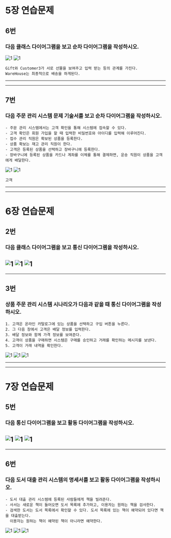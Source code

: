 # 5장 연습문제
## 6번
### 다음 클래스 다이어그램을 보고 순차 다이어그램을 작성하시오.
![1](/img3/5_6_Class.JPG)
![1](/img3/5_6_Seq.JPG)
```
Gift와 Customer3가 서로 선물을 보여주고 입력 받는 등의 관계를 가진다.
WareHouse는 최종적으로 배송을 하게된다.
```
---
---
## 7번
### 다음 주문 관리 시스템 문제 기술서를 보고 순차 다이어그램을 작성하시오.
```
- 주문 관리 시스템에서는 고객 확인을 통해 시스템에 접속할 수 있다.
- 고객 확인은 회원 가입을 할 때 입력한 비밀번호와 아이디를 입력해 이루어진다.
- 접수 관리 직원은 확보된 상품을 등록한다.
- 상품 확보는 재고 관리 직원이 한다.
- 고객은 등록된 상품을 선택하고 장바구니에 등록한다.
- 장바구니에 등록된 상품을 카드나 계좌를 이체를 통해 결제하면, 운송 직원이 상품을 고객에게 배달한다.
```
![1](/img3/5_7_Class.JPG)
![1](/img3/5_7_Seq.JPG)
```
고객 
```
---
---

# 6장 연습문제
## 2번
### 다음 클래스 다이어그램을 보고 통신 다이어그램을 작성하시오.
![1](/img3/6_2_Class.JPG)
![1](/img3/6_2_Seq.JPG)
![1](/img3/6_2_Commu.JPG)
---
---

## 3번
### 상품 주문 관리 시스템 시나리오가 다음과 같을 때 통신 다이어그램을 작성하시오.
```
1. 고객은 온라인 카탈로그에 있는 상품을 선택하고 구입 버튼을 누른다.
2. 그 다음 창에서 고객은 배달 정보를 입력한다.
3. 배달 정보와 함께 가격 정보를 보여준다.
4. 고객이 상품을 구매하면 시스템은 구매를 승인하고 거래를 확인하는 메시지를 보낸다.
5. 고객이 거래 내역을 확인한다.
```
![1](/img3/6_3_Class.JPG)
![1](/img3/6_3_Seq.JPG)
![1](/img3/6_3_Commu.JPG)

---
---

# 7장 연습문제
## 5번
### 다음 통신 다이어그램을 보고 활동 다이어그램을 작성하시오.
![1](/img3/7_5_Class.JPG)
![1](/img3/7_5_Seq.JPG)
![1](/img3/7_5_Acti.JPG)
---
---
## 6번
### 다음 도서 대출 관리 시스템의 명세서를 보고 활동 다이어그램을 작성하시오.
```
- 도서 대출 관리 시스템에 등록된 사람들에게 책을 빌려준다.
- 사서는 새로운 책이 들어오면 도서 목록에 추가하고, 이용자는 원하는 책을 검사한다.
- 검색한 도서는 도서 목록에서 확인할 수 있다. 도서 목록에 있는 책이 예약되어 있다면 책을 대출받는다.
  이용자는 원하는 책이 예약된 책이 아니라면 예약한다.
```
![1](/img3/7_6_Class.JPG)
![1](/img3/7_6_Seq.JPG)
![1](/img3/7_6_Acti.JPG)
